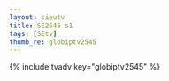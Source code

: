 ```yaml
--- 
layout: sieutv
title: SE2545 s1
tags: [SEtv]
thumb_re: globiptv2545
---
```

{% include tvadv key="globiptv2545" %} 
